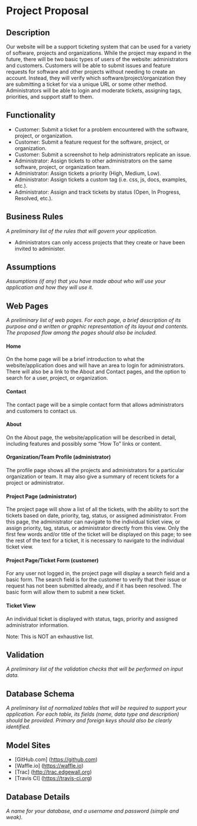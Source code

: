 # Project Proposal
## Description
Our website will be a support ticketing system that can be used for a variety of software, projects and organizations. While the project may expand in the future, there will be two basic types of users of the website: administrators and customers. Customers will be able to submit issues and feature requests for software and other projects without needing to create an account. Instead, they will verify which software/project/organization they are submitting a ticket for via a unique URL or some other method. Administrators will be able to login and moderate tickets, assigning tags, priorities, and support staff to them.

## Functionality
- Customer: Submit a ticket for a problem encountered with the software, project, or organization.
- Customer: Submit a feature request for the software, project, or organization.
- Customer: Submit a screenshot to help administrators replicate an issue.
- Administrator: Assign tickets to other administrators on the same software, project, or organization team.
- Administrator: Assign tickets a priority (High, Medium, Low).
- Administrator: Assign tickets a custom tag (i.e. css, js, docs, examples, etc.).
- Administrator: Assign and track tickets by status (Open, In Progress, Resolved, etc.).

## Business Rules
_A preliminary list of the rules that will govern your application._
- Administrators can only access projects that they create or have been invited to administer.

## Assumptions
_Assumptions (if any) that you have made about who will use your application and how they will use it._

## Web Pages
_A preliminary list of web pages. For each page, a brief description of its purpose and a written or graphic representation of its layout and contents. The proposed flow among the pages should also be included._
#### Home
On the home page will be a brief introduction to what the website/application does and will have an area to login for administrators. There will also be a link to the About and Contact pages, and the option to search for a user, project, or organization.

#### Contact
The contact page will be a simple contact form that allows administrators and customers to contact us.

#### About
On the About page, the website/application will be described in detail, including features and possibly some “How To” links or content.

#### Organization/Team Profile (administrator)
The profile page shows all the projects and administrators for a particular organization or team. It may also give a summary of recent tickets for a project or administrator.

#### Project Page (administrator)
The project page will show a list of all the tickets, with the ability to sort the tickets based on date, priority, tag, status, or assigned administrator. From this page, the administrator can navigate to the individual ticket view, or assign priority, tag, status, or administrator directly from this view. Only the first few words and/or title of the ticket will be displayed on this page; to see the rest of the text for a ticket, it is necessary to navigate to the individual ticket view.

#### Project Page/Ticket Form (customer)
For any user not logged in, the project page will display a search field and a basic form. The search field is for the customer to verify that their issue or request has not been submitted already, and if it has been resolved. The basic form will allow them to submit a new ticket.

#### Ticket View
An individual ticket is displayed with status, tags, priority and assigned administrator information.

Note: This is NOT an exhaustive list.

## Validation
_A preliminary list of the validation checks that will be performed on input data._

## Database Schema
_A preliminary list of normalized tables that will be required to support your application. For each table, its fields (name, data type and description) should be provided. Primary and foreign keys should also be clearly identified._

## Model Sites
- [GitHub.com] (https://github.com)
- [Waffle.io] (https://waffle.io)
- [Trac] (http://trac.edgewall.org)
- [Travis CI] (https://travis-ci.org)

## Database Details
_A name for your database, and a username and password (simple and weak)._
